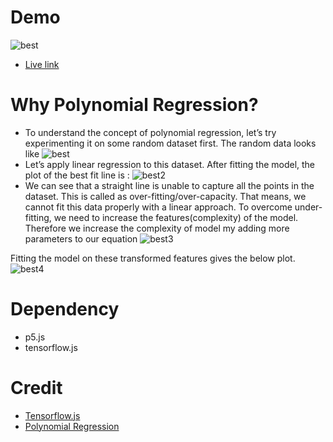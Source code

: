 # Demo
![best](https://i.imgur.com/8192SIo.gif)
- [Live link](https://fahim9898.github.io/Polynomial-Regression/)
# Why Polynomial Regression?
- To understand the concept of polynomial regression, let’s try experimenting it on some random dataset first.
The random data looks like
![best](https://miro.medium.com/max/800/1*dJhMB97nyUB6_OgSECKxEQ.png)
- Let’s apply linear regression to this dataset. After fitting the model, the plot of the best fit line is :
![best2](https://miro.medium.com/max/800/1*yim5OMiku3dNMXEv3GiItg.png)
- We can see that a straight line is unable to capture all the points in the dataset. This is called as over-fitting/over-capacity.
That means, we cannot fit this data properly with a linear approach.
To overcome under-fitting, we need to increase the features(complexity) of the model.
Therefore we increase the complexity of model my adding more parameters to our equation
![best3](https://miro.medium.com/max/231/1*rL76rQ1hhrvPjAQFwvpN4w.png)

Fitting the model on these transformed features gives the below plot.
![best4](https://miro.medium.com/max/800/1*uJtlIlaT-o3DDh5VaGsy4A.png)

# Dependency
- p5.js
- tensorflow.js

# Credit
- [Tensorflow.js](https://www.tensorflow.org/js) 
- [Polynomial Regression](https://medium.com/data-science-group-iitr/linear-regression-back-to-basics-e4819829d78b)
